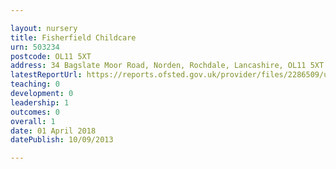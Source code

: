 ```yaml
---

layout: nursery
title: Fisherfield Childcare
urn: 503234
postcode: OL11 5XT
address: 34 Bagslate Moor Road, Norden, Rochdale, Lancashire, OL11 5XT
latestReportUrl: https://reports.ofsted.gov.uk/provider/files/2286509/urn/503234.pdf
teaching: 0
development: 0
leadership: 1
outcomes: 0
overall: 1
date: 01 April 2018 
datePublish: 10/09/2013

---
```

